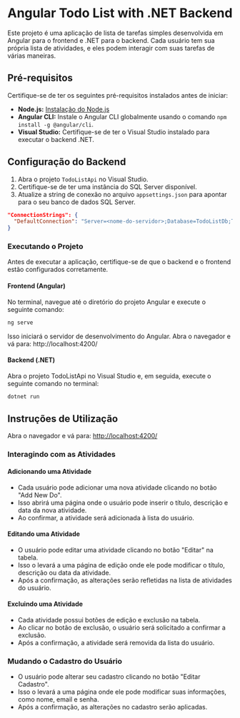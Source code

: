# Angular Todo List with .NET Backend

Este projeto é uma aplicação de lista de tarefas simples desenvolvida em Angular para o frontend e .NET para o backend. Cada usuário tem sua própria lista de atividades, e eles podem interagir com suas tarefas de várias maneiras.

## Pré-requisitos

Certifique-se de ter os seguintes pré-requisitos instalados antes de iniciar:

- **Node.js:** [Instalação do Node.js](https://nodejs.org/)
- **Angular CLI:** Instale o Angular CLI globalmente usando o comando `npm install -g @angular/cli`.
- **Visual Studio:** Certifique-se de ter o Visual Studio instalado para executar o backend .NET.

## Configuração do Backend

1. Abra o projeto `TodoListApi` no Visual Studio.
2. Certifique-se de ter uma instância do SQL Server disponível.
3. Atualize a string de conexão no arquivo `appsettings.json` para apontar para o seu banco de dados SQL Server.

```json
"ConnectionStrings": {
  "DefaultConnection": "Server=<nome-do-servidor>;Database=TodoListDb;Trusted_Connection=True;"
}
```

### Executando o Projeto

Antes de executar a aplicação, certifique-se de que o backend e o frontend estão configurados corretamente.

#### Frontend (Angular)

No terminal, navegue até o diretório do projeto Angular e execute o seguinte comando:

```bash
ng serve
```

Isso iniciará o servidor de desenvolvimento do Angular. Abra o navegador e vá para: http://localhost:4200/

#### Backend (.NET)

Abra o projeto TodoListApi no Visual Studio e, em seguida, execute o seguinte comando no terminal:

```bash
dotnet run
```

## Instruções de Utilização

Abra o navegador e vá para: [http://localhost:4200/](http://localhost:4200/)

### Interagindo com as Atividades

#### Adicionando uma Atividade

- Cada usuário pode adicionar uma nova atividade clicando no botão "Add New Do".
- Isso abrirá uma página onde o usuário pode inserir o título, descrição e data da nova atividade.
- Ao confirmar, a atividade será adicionada à lista do usuário.

#### Editando uma Atividade

- O usuário pode editar uma atividade clicando no botão "Editar" na tabela.
- Isso o levará a uma página de edição onde ele pode modificar o título, descrição ou data da atividade.
- Após a confirmação, as alterações serão refletidas na lista de atividades do usuário.

#### Excluindo uma Atividade

- Cada atividade possui botões de edição e exclusão na tabela.
- Ao clicar no botão de exclusão, o usuário será solicitado a confirmar a exclusão.
- Após a confirmação, a atividade será removida da lista do usuário.

### Mudando o Cadastro do Usuário

- O usuário pode alterar seu cadastro clicando no botão "Editar Cadastro".
- Isso o levará a uma página onde ele pode modificar suas informações, como nome, email e senha.
- Após a confirmação, as alterações no cadastro serão aplicadas.

